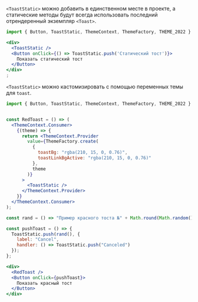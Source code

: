 `<ToastStatic>` можно добавить в единственном месте в проекте, а статические методы будут всегда использовать последний отрендеренный экземпляр `<Toast>`.

```jsx harmony
import { Button, ToastStatic, ThemeContext, ThemeFactory, THEME_2022 } from '@skbkontur/react-ui';

<div>
  <ToastStatic />
  <Button onClick={() => ToastStatic.push('Статический тост')}>
    Показать статический тост
  </Button>
</div>
;
```

`<ToastStatic>` можно кастомизировать с помощью переменных темы для `toast`.
```jsx harmony
import { Button, ToastStatic, ThemeContext, ThemeFactory, THEME_2022 } from '@skbkontur/react-ui';


const RedToast = () => (
  <ThemeContext.Consumer>
    {(theme) => {
      return <ThemeContext.Provider
        value={ThemeFactory.create(
          {
            toastBg: "rgba(210, 15, 0, 0.76)",
            toastLinkBgActive: "rgba(210, 15, 0, 0.76)"
          },
          theme
        )}
      >
        <ToastStatic />
      </ThemeContext.Provider>
    }}
  </ThemeContext.Consumer>
);

const rand = () => "Пример красного тоста №" + Math.round(Math.random() * 100).toString();

const pushToast = () => {
  ToastStatic.push(rand(), {
    label: "Cancel",
    handler: () => ToastStatic.push("Canceled")
  });
};

<div>
  <RedToast />
  <Button onClick={pushToast}>
    Показать красный тост
  </Button>
</div>
```

